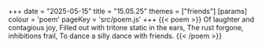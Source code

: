 +++
date = "2025-05-15"
title = "15.05.25"
themes = ["friends"]
[params]
  colour = 'poem'
  pageKey = 'src/poem.js'
+++
{{< poem >}}
Of laughter and contagious joy,
Filled out with tritone static in the ears,
The rust forgone, inhibitions frail,
To dance a silly dance with friends.
{{< /poem >}}